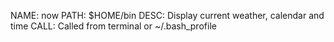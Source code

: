 NAME: now
PATH: $HOME/bin
DESC: Display current weather, calendar and time
CALL: Called from terminal or ~/.bash_profile

